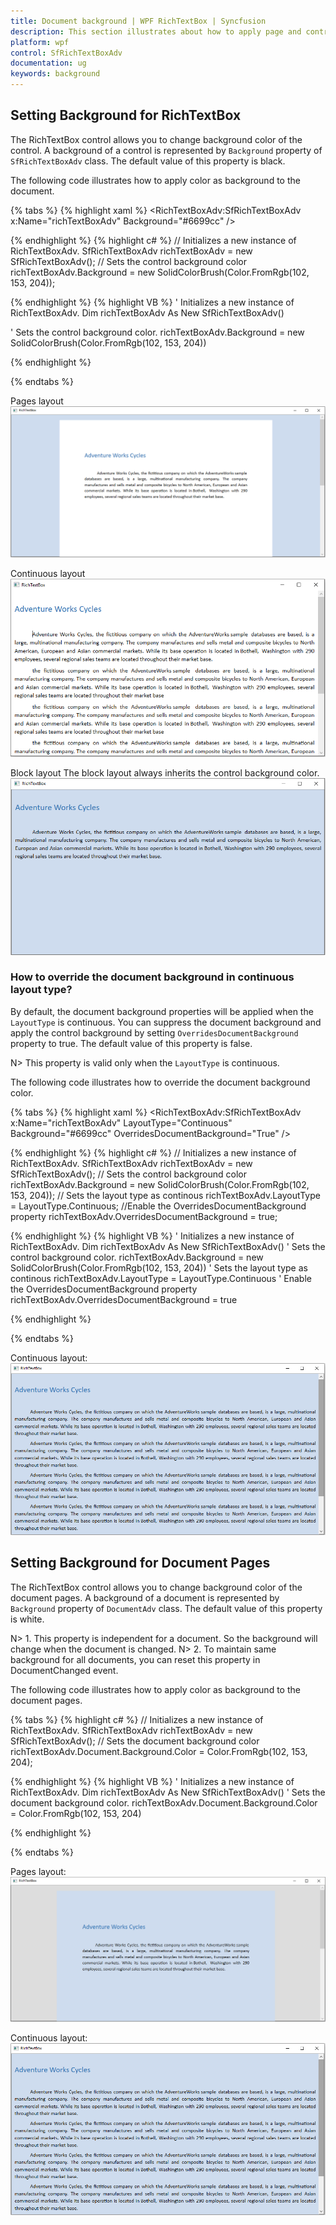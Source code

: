 ```yaml
---
title: Document background | WPF RichTextBox | Syncfusion
description: This section illustrates about how to apply page and control background color in WPF RichTextBox control.
platform: wpf
control: SfRichTextBoxAdv
documentation: ug
keywords: background
---
```


## Setting Background for RichTextBox
The RichTextBox control allows you to change background color of the control. A background of a control is represented by `Background` property of `SfRichTextBoxAdv` class. The default value of this property is black.

The following code illustrates how to apply color as background to the document.

{% tabs %}
{% highlight xaml %}
<RichTextBoxAdv:SfRichTextBoxAdv x:Name="richTextBoxAdv" Background="#6699cc" />


{% endhighlight %}
{% highlight c# %}
// Initializes a new instance of RichTextBoxAdv.
SfRichTextBoxAdv richTextBoxAdv = new SfRichTextBoxAdv();
// Sets the control background color
richTextBoxAdv.Background = new SolidColorBrush(Color.FromRgb(102, 153, 204));


{% endhighlight %}
{% highlight VB %}
' Initializes a new instance of RichTextBoxAdv.
Dim richTextBoxAdv As New SfRichTextBoxAdv()

' Sets the control background color.
richTextBoxAdv.Background = new SolidColorBrush(Color.FromRgb(102, 153, 204))


{% endhighlight %}

{% endtabs %}

Pages layout
![Pages layout](Image_images/control_page.PNG)

Continuous layout
![Continuous layout](Image_images/continous_noBackground.PNG)

Block layout
The block layout always inherits the control background color.
![Bolck layout](Image_images/Control_background_block.PNG)

### How to override the document background in continuous layout type?
By default, the document background properties will be applied when the `LayoutType` is continuous. You can suppress the document background and apply the control background by setting `OverridesDocumentBackground` property to true. The default value of this property is false.

N> This property is valid only when the `LayoutType` is continuous.

The following code illustrates how to override the document background color.

{% tabs %}
{% highlight xaml %}
<RichTextBoxAdv:SfRichTextBoxAdv x:Name="richTextBoxAdv" LayoutType="Continuous" Background="#6699cc" OverridesDocumentBackground="True" />


{% endhighlight %}
{% highlight c# %}
// Initializes a new instance of RichTextBoxAdv.
SfRichTextBoxAdv richTextBoxAdv = new SfRichTextBoxAdv();
// Sets the control background color
richTextBoxAdv.Background = new SolidColorBrush(Color.FromRgb(102, 153, 204));
// Sets the layout type as continous 
richTextBoxAdv.LayoutType = LayoutType.Continuous;
//Enable the OverridesDocumentBackground property 
richTextBoxAdv.OverridesDocumentBackground = true;


{% endhighlight %}
{% highlight VB %}
' Initializes a new instance of RichTextBoxAdv.
Dim richTextBoxAdv As New SfRichTextBoxAdv()
' Sets the control background color.
richTextBoxAdv.Background = new SolidColorBrush(Color.FromRgb(102, 153, 204))
' Sets the layout type as continous 
richTextBoxAdv.LayoutType = LayoutType.Continuous
' Enable the OverridesDocumentBackground property
richTextBoxAdv.OverridesDocumentBackground = true


{% endhighlight %}

{% endtabs %}

Continuous layout:
![Continuous layout](Image_images/continous_layout.PNG)

## Setting Background for Document Pages

The RichTextBox control allows you to change background color of the document pages. A background of a document is represented by `Background` property of `DocumentAdv` class. The default value of this property is white.

N> 1. This property is independent for a document. So the background will change when the document is changed.
N> 2. To maintain same background for all documents, you can reset this property in DocumentChanged event.

The following code illustrates how to apply color as background to the document pages.

{% tabs %}
{% highlight c# %}
// Initializes a new instance of RichTextBoxAdv.
SfRichTextBoxAdv richTextBoxAdv = new SfRichTextBoxAdv();
// Sets the document background color
richTextBoxAdv.Document.Background.Color = Color.FromRgb(102, 153, 204);


{% endhighlight %}
{% highlight VB %}
' Initializes a new instance of RichTextBoxAdv.
Dim richTextBoxAdv As New SfRichTextBoxAdv()
' Sets the document background color.
richTextBoxAdv.Document.Background.Color = Color.FromRgb(102, 153, 204)



{% endhighlight %}

{% endtabs %}


Pages layout:
![Page background](Image_images/Pages_background.PNG)

Continuous layout:
![Continuos layout](Image_images/continous_layout.PNG)
